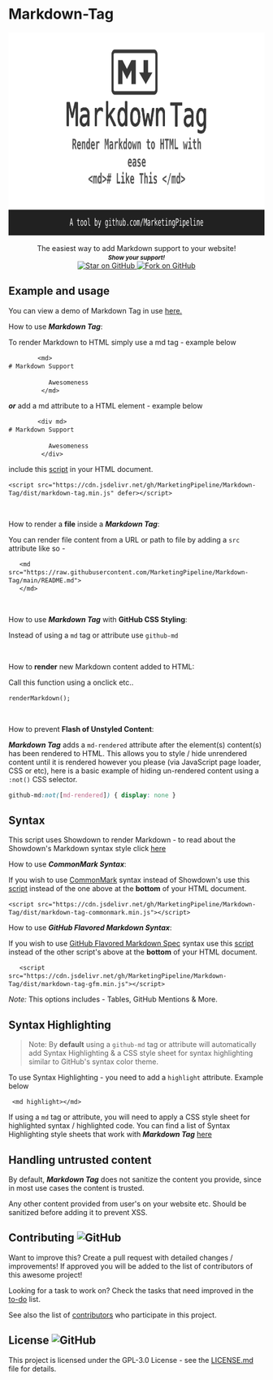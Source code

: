 # Markdown-Tag

 
<p align="center">
  <img height="400" src="./.github/images/Markdown_Tag_Cover.png" />
</p>
                                                                     


   <p align="center">
    The easiest way to add Markdown support to your website!
  
  <br>
  <small> <b><i>Show your support!</i> </b></small>
  <br>
   <a href="https://github.com/MarketingPipeline/Markdown-Tag">
    <img title="Star on GitHub" src="https://img.shields.io/github/stars/MarketingPipeline/Markdown-Tag.svg?style=social&label=Star">
  </a>
  <a href="https://github.com/MarketingPipeline/Markdown-Tag/fork">
    <img title="Fork on GitHub" src="https://img.shields.io/github/forks/MarketingPipeline/Markdown-Tag.svg?style=social&label=Fork">
  </a>
   </p>  





## Example and usage

You can view a demo of Markdown Tag in use [here.](https://marketingpipeline.github.io/Markdown-Tag)


How to use <b><i>Markdown Tag</b></i>:

 To render Markdown to HTML simply use a md tag  - example below

            <md>
    # Markdown Support
               
               Awesomeness
             </md>

<b><i>or</i></b> add a md attribute to a HTML element - example below

            <div md>
    # Markdown Support
               
               Awesomeness
             </div>


   include this [script](https://github.com/MarketingPipeline/Markdown-Tag/blob/main/src/markdown-tag.js) in your HTML document.
         
    <script src="https://cdn.jsdelivr.net/gh/MarketingPipeline/Markdown-Tag/dist/markdown-tag.min.js" defer></script> 




<br>

How to render a <b>file</b> inside a <b><i>Markdown Tag</b></i>:

You can render file content from a URL or path to file by adding a <code>src</code> attribute like so -

       <md src="https://raw.githubusercontent.com/MarketingPipeline/Markdown-Tag/main/README.md">
       </md>  



<br>
         

How to use <b><i>Markdown Tag</b></i> with <b>GitHub CSS Styling</b>:

Instead of using a <code>md</code> tag or attribute use <code>github-md</code>






<br>



How to <b>render</b> new Markdown content added to HTML:

Call this function using a onclick etc..

```
renderMarkdown();
```


<br>

How to prevent <b>Flash of Unstyled Content</b>:

<b><i>Markdown Tag</i></b> adds a <code>md-rendered</code> attribute after the element(s) content(s) has been rendered to HTML. This allows you to style / hide unrendered content until it is rendered however you please (via JavaScript page loader, CSS or etc), here is a basic example of hiding un-rendered content using a <code>:not()</code> CSS selector.

```css
github-md:not([md-rendered]) { display: none }
```

## Syntax


  This script uses Showdown to render Markdown - to read about the Showdown's Markdown syntax style click [here](https://github.com/showdownjs/showdown/wiki/Showdown's-Markdown-syntax)

How to use <b><i>CommonMark Syntax</b></i>:

 If you wish to use [CommonMark](https://spec.commonmark.org/current/) syntax instead of Showdown's use this [script](https://github.com/MarketingPipeline/Markdown-Tag/blob/main/src/markdown-tag-commonmark.js) instead of the one above at the <b>bottom</b> of your HTML document.
         
    <script src="https://cdn.jsdelivr.net/gh/MarketingPipeline/Markdown-Tag/dist/markdown-tag-commonmark.min.js"></script> 

How to use <b><i>GitHub Flavored Markdown Syntax</b></i>:
 
 If you wish to use [GitHub Flavored Markdown Spec](https://github.github.com/gfm/) syntax  use this [script](https://github.com/MarketingPipeline/Markdown-Tag/blob/main/src/markdown-tag-gfm.js) instead of the other script's above at the <b>bottom</b> of your HTML document. 
 
         
       <script src="https://cdn.jsdelivr.net/gh/MarketingPipeline/Markdown-Tag/dist/markdown-tag-gfm.min.js"></script> 
      
 
  <i>Note:</i> This options includes - Tables, GitHub Mentions & More.             


## Syntax Highlighting 

> Note: By **default** using a <code>github-md</code> tag or attribute will automatically add Syntax Highlighting & a CSS style sheet for syntax highlighting similar to GitHub's syntax color theme. 

To use Syntax Highlighting - you need to add a <code>highlight</code> attribute. Example below 

     <md highlight></md>

If using a <code>md</code> tag or attribute, you will need to apply a CSS style sheet for highlighted syntax / highlighted code. You can find a list of Syntax Highlighting style sheets that work with <b><i>Markdown Tag</i></b> [here](https://github.com/PrismJS/prism-themes)



## Handling untrusted content

By default, <b><i>Markdown Tag</i></b> does not sanitize the content you provide, since in most use cases the content is trusted.

Any other content provided from user's on your website etc. Should be sanitized before adding it to prevent XSS. 



## Contributing ![GitHub](https://img.shields.io/github/contributors/MarketingPipeline/Markdown-Tag)

Want to improve this? Create a pull request with detailed changes / improvements! If approved you will be added to the list of contributors of this awesome project!


Looking for a task to work on? Check the tasks that need improved in the [to-do](https://github.com/MarketingPipeline/Markdown-Tag/blob/main/.github/to-do.md) list.


See also the list of
[contributors](https://github.com/MarketingPipeline/Markdown-Tag/graphs/contributors) who
participate in this project.

## License ![GitHub](https://img.shields.io/github/license/MarketingPipeline/markdown-tag)

This project is licensed under the GPL-3.0 License - see the
[LICENSE.md](https://github.com/MarketingPipeline/Markdown-Tag/blob/main/LICENSE) file for
details.
